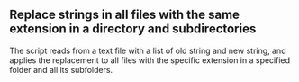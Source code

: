 ## Replace strings in all files with the same extension in a directory and subdirectories
The script reads from a text file with a list of old string and new string, and applies the replacement to all files with the specific extension in a specified folder and all its subfolders.
